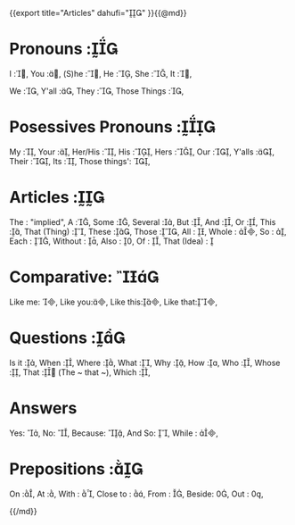 {{export
title="Articles"
dahufi=""
}}{{@md}}

Pronouns :
==========

I       :,
You     :,
(S)he   :,
He      :,
She     :,
It		:,

We      :,
Y'all   :,
They    :,
Those Things :,

Posessives Pronouns :
=========================

My      :,
Your    :,
Her/His :,
His     :,
Hers    :,
Our     :,
Y'alls  :,
Their   :,
Its 	:,
Those things': ,




Articles :
====================

The		: "implied",
A		:,
Some	:,
Several :,
But     :,
And     :,
Or		:,
This	:,
That (Thing)	:,
These	:,
Those	:,
All		: ,
Whole	: ,
So		: ,
Each	: ,
Without	: ,
Also	: ,
Of		: ,
That (Idea) : 

Comparative: 
============

Like me: ,
Like you:,
Like this:,
Like that:,


Questions :
=================
Is it		:,
When    	:,
Where   	:,
What    	:,
Why     	:,
How     	:,
Who     	:,
Whose   	:,
That		: (The ~ that ~),
Which		:,

Answers
=======
Yes: ,
No: ,
Because: ,
And So: ,
While : ,

Prepositions :
=================
On      :,
At      :,
With : ,
Close to : ,
From : ,
Beside: ,
Out : ,

{{/md}}
